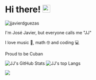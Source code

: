 <div align="left">
   <h1>Hi there! <img src="https://media.giphy.com/media/hvRJCLFzcasrR4ia7z/giphy.gif" width="25px"></h1>
</div>

<p align="left"> <img src="https://komarev.com/ghpvc/?username=jjavierdguezas" alt="jjavierdguezas" /> </p>

I'm José Javier, but everyone calls me "JJ"

I love music 🎸, math 🤓 and coding 💻

Proud to be Cuban <img src="https://cdn.countryflags.com/thumbs/cuba/flag-3d-250.png" height="12" />

<img alt="JJ's GitHub Stats" src="https://github-readme-stats.vercel.app/api?username=jjavierdguezas&custom_title=JJ%27s%20GitHub%20Stats&show_icons=true" /> 
<!-- <img alt="JJ's GitHub Stats" src="http://github-readme-stats-git-custom-title.nthnchu.vercel.app/api?username=jjavierdguezas&custom_title=JJ%27s%20GitHub%20Stats&show_icons=true" />-->

<img alt="JJ's top Langs" src="https://github-readme-stats.vercel.app/api/top-langs/?username=jjavierdguezas&layout=compact" />

<!-- It is https://yhype.me/ views count tracker, please remove it or use your own -->
![](https://hit.yhype.me/github/profile?user_id=13673443)
